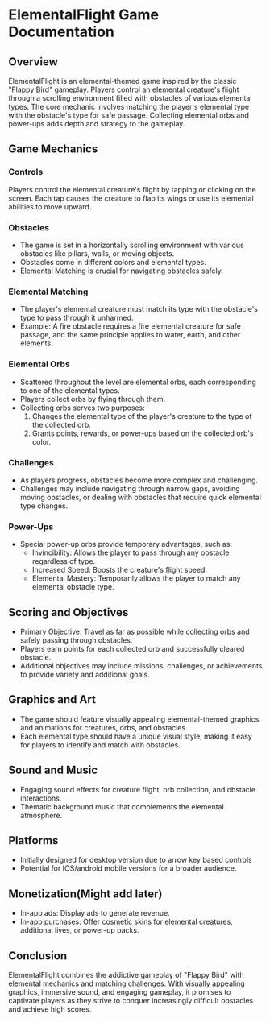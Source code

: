 # ElementalFlight Game Documentation

## Overview
ElementalFlight is an elemental-themed game inspired by the classic "Flappy Bird" gameplay. Players control an elemental creature's flight through a scrolling environment filled with obstacles of various elemental types. The core mechanic involves matching the player's elemental type with the obstacle's type for safe passage. Collecting elemental orbs and power-ups adds depth and strategy to the gameplay.

## Game Mechanics

### Controls
Players control the elemental creature's flight by tapping or clicking on the screen. Each tap causes the creature to flap its wings or use its elemental abilities to move upward.

### Obstacles
- The game is set in a horizontally scrolling environment with various obstacles like pillars, walls, or moving objects.
- Obstacles come in different colors and elemental types.
- Elemental Matching is crucial for navigating obstacles safely.

### Elemental Matching
- The player's elemental creature must match its type with the obstacle's type to pass through it unharmed.
- Example: A fire obstacle requires a fire elemental creature for safe passage, and the same principle applies to water, earth, and other elements.

### Elemental Orbs
- Scattered throughout the level are elemental orbs, each corresponding to one of the elemental types.
- Players collect orbs by flying through them.
- Collecting orbs serves two purposes:
    1. Changes the elemental type of the player's creature to the type of the collected orb.
    2. Grants points, rewards, or power-ups based on the collected orb's color.

### Challenges
- As players progress, obstacles become more complex and challenging.
- Challenges may include navigating through narrow gaps, avoiding moving obstacles, or dealing with obstacles that require quick elemental type changes.

### Power-Ups
- Special power-up orbs provide temporary advantages, such as:
    - Invincibility: Allows the player to pass through any obstacle regardless of type.
    - Increased Speed: Boosts the creature's flight speed.
    - Elemental Mastery: Temporarily allows the player to match any elemental obstacle type.
    
## Scoring and Objectives
- Primary Objective: Travel as far as possible while collecting orbs and safely passing through obstacles.
- Players earn points for each collected orb and successfully cleared obstacle.
- Additional objectives may include missions, challenges, or achievements to provide variety and additional goals.

## Graphics and Art
- The game should feature visually appealing elemental-themed graphics and animations for creatures, orbs, and obstacles.
- Each elemental type should have a unique visual style, making it easy for players to identify and match with obstacles.

## Sound and Music
- Engaging sound effects for creature flight, orb collection, and obstacle interactions.
- Thematic background music that complements the elemental atmosphere.

## Platforms
- Initially designed for desktop version due to arrow key based controls
- Potential for IOS/android mobile versions for a broader audience.

## Monetization(Might add later)
- In-app ads: Display ads to generate revenue.
- In-app purchases: Offer cosmetic skins for elemental creatures, additional lives, or power-up packs.

## Conclusion
ElementalFlight combines the addictive gameplay of "Flappy Bird" with elemental mechanics and matching challenges. With visually appealing graphics, immersive sound, and engaging gameplay, it promises to captivate players as they strive to conquer increasingly difficult obstacles and achieve high scores.
